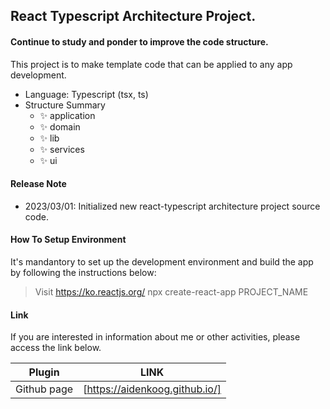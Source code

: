 ## React Typescript Architecture Project.

#### Continue to study and ponder to improve the code structure.


This project is to make template code that can be applied to any app development.

- Language: Typescript (tsx, ts)
- Structure Summary
    - ✨ application
    - ✨ domain
    - ✨ lib
    - ✨ services
    - ✨ ui
    

#### Release Note

- 2023/03/01: Initialized new react-typescript architecture project source code.


#### How To Setup Environment

It's mandantory to set up the development environment and build the app by following the instructions below:

> Visit https://ko.reactjs.org/
> npx create-react-app PROJECT_NAME


#### Link

If you are interested in information about me or other activities, please access the link below.

| Plugin | LINK |
| ------ | ------ |
| Github page | [https://aidenkoog.github.io/] |
